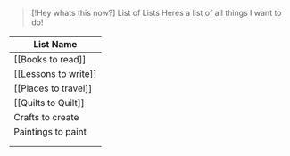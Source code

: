 
> [!Hey whats this now?] List of Lists
> Heres a list of all things I want to do!


| List Name            |
| -------------------- |
| [[Books to read]]    |
| [[Lessons to write]] |
| [[Places to travel]] |
| [[Quilts to Quilt]]  |
| Crafts to create     |
| Paintings to paint   |
|                      |
|                      |

